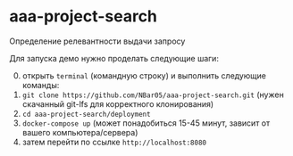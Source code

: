 # aaa-project-search
Определение релевантности выдачи запросу

Для запуска демо нужно проделать следующие шаги:

0. открыть `terminal` (командную строку) и выполнить следующие команды:
1. `git clone https://github.com/NBar05/aaa-project-search.git` (нужен скачанный git-lfs для корректного клонирования)
2. `cd aaa-project-search/deployment`
3. `docker-compose up` (может понадобиться 15-45 минут, зависит от вашего компьютера/сервера)
4. затем перейти по ссылке `http://localhost:8080`
